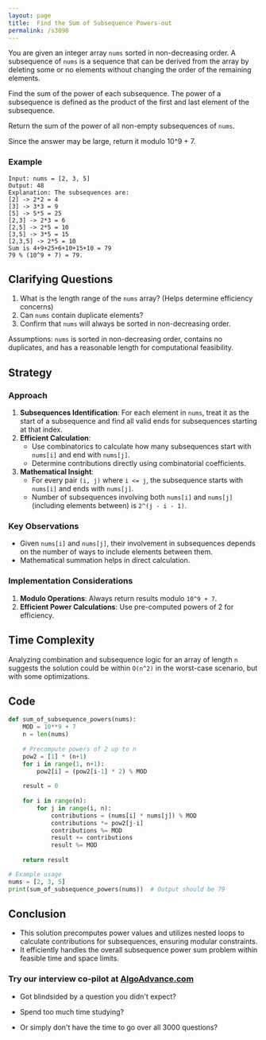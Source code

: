 ```yaml
---
layout: page
title:  Find the Sum of Subsequence Powers-out
permalink: /s3098
---
```


You are given an integer array `nums` sorted in non-decreasing order. A subsequence of `nums` is a sequence that can be derived from the array by deleting some or no elements without changing the order of the remaining elements. 

Find the sum of the power of each subsequence. The power of a subsequence is defined as the product of the first and last element of the subsequence. 

Return the sum of the power of all non-empty subsequences of `nums`. 

Since the answer may be large, return it modulo 10^9 + 7.

### Example
```
Input: nums = [2, 3, 5]
Output: 48
Explanation: The subsequences are:
[2] -> 2*2 = 4
[3] -> 3*3 = 9
[5] -> 5*5 = 25
[2,3] -> 2*3 = 6
[2,5] -> 2*5 = 10
[3,5] -> 3*5 = 15
[2,3,5] -> 2*5 = 10
Sum is 4+9+25+6+10+15+10 = 79
79 % (10^9 + 7) = 79.
```

## Clarifying Questions
1. What is the length range of the `nums` array? (Helps determine efficiency concerns)
2. Can `nums` contain duplicate elements?
3. Confirm that `nums` will always be sorted in non-decreasing order.

Assumptions: `nums` is sorted in non-decreasing order, contains no duplicates, and has a reasonable length for computational feasibility.

## Strategy

### Approach
1. **Subsequences Identification**: For each element in `nums`, treat it as the start of a subsequence and find all valid ends for subsequences starting at that index.
2. **Efficient Calculation**: 
    - Use combinatorics to calculate how many subsequences start with `nums[i]` and end with `nums[j]`.
    - Determine contributions directly using combinatorial coefficients.
3. **Mathematical Insight**:
    - For every pair `(i, j)` where `i <= j`, the subsequence starts with `nums[i]` and ends with `nums[j]`.
    - Number of subsequences involving both `nums[i]` and `nums[j]` (including elements between) is `2^(j - i - 1)`.

### Key Observations
- Given `nums[i]` and `nums[j]`, their involvement in subsequences depends on the number of ways to include elements between them.
- Mathematical summation helps in direct calculation.

### Implementation Considerations
1. **Modulo Operations**: Always return results modulo `10^9 + 7`.
2. **Efficient Power Calculations**: Use pre-computed powers of 2 for efficiency.

## Time Complexity
Analyzing combination and subsequence logic for an array of length `n` suggests the solution could be within `O(n^2)` in the worst-case scenario, but with some optimizations.

## Code

```python
def sum_of_subsequence_powers(nums):
    MOD = 10**9 + 7
    n = len(nums)
    
    # Precompute powers of 2 up to n
    pow2 = [1] * (n+1)
    for i in range(1, n+1):
        pow2[i] = (pow2[i-1] * 2) % MOD
    
    result = 0
    
    for i in range(n):
        for j in range(i, n):
            contributions = (nums[i] * nums[j]) % MOD
            contributions *= pow2[j-i]
            contributions %= MOD
            result += contributions
            result %= MOD
    
    return result

# Example usage
nums = [2, 3, 5]
print(sum_of_subsequence_powers(nums))  # Output should be 79
```

## Conclusion
- This solution precomputes power values and utilizes nested loops to calculate contributions for subsequences, ensuring modular constraints.
- It efficiently handles the overall subsequence power sum problem within feasible time and space limits.



### Try our interview co-pilot at [AlgoAdvance.com](https://algoAdvance.com)

- Got blindsided by a question you didn't expect?

- Spend too much time studying?

- Or simply don't have the time to go over all 3000 questions?

